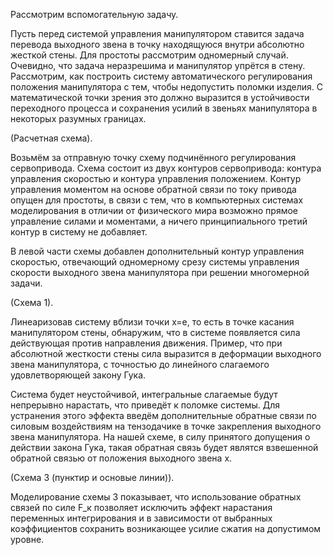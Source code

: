 Рассмотрим вспомогательную задачу.

Пусть перед системой управления манипулятором ставится задача перевода выходного звена в точку находящуюся внутри абсолютно жесткой стены. Для простоты рассмотрим одномерный случай. Очевидно, что задача неразрешима и манипулятор упрётся в стену. Рассмотрим, как построить систему автоматического регулирования положения манипулятора с тем, чтобы недопустить поломки изделия. С математической точки зрения это должно выразится в устойчивости переходного процесса и сохранения усилий в звеньях манипулятора в некоторых разумных границах.

(Расчетная схема).

Возьмём за отправную точку схему подчинённого регулирования сервопривода. Схема состоит из двух контуров сервопривода: контура управления скоростью и контура управления положением. Контур управления моментом на основе обратной связи по току привода опущен для простоты, в связи с тем, что в компьютерных системах моделирования в отличии от физического мира возможно прямое управление силами и моментами, а ничего принципиального третий контур в систему не добавляет.

В левой части схемы добавлен дополнительный контур управления скоростью, отвечающий одномерному срезу системы управления скорости выходного звена манипулятора при решении многомерной задачи.

(Схема 1).

Линеаризовав систему вблизи точки x=e, то есть в точке касания манипулятором стены, обнаружим, что в системе появляется сила действующая против направления движения. Пример, что при абсолютной жесткости стены сила выразится в деформации выходного звена манипулятора, с точностью до линейного слагаемого удовлетворяющей закону Гука.

Система будет неустойчивой, интегральные слагаемые будут непрерывно нарастать, что приведёт к поломке системы. Для устранения этого эффекта введём дополнительные обратные связи по силовым воздействиям на тензодачике в точке закрепления выходного звена манипулятора. На нашей схеме, в силу принятого допущения о действии закона Гука, такая обратная связь будет являтся взвешенной обратной связью от положения выходного звена x.

(Схема 3 (пунктир и основые линии)).

Моделирование схемы 3 показывает, что использование обратных связей по силе F_к позволяет исключить эффект нарастания переменных интегрирования и в зависимости от выбранных коэффициентов сохранить возникающее усилие сжатия на допустимом уровне. 

